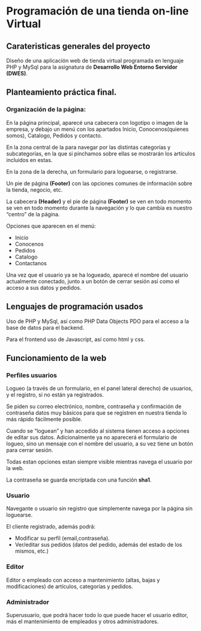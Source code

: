 # Programación de una tienda on-line Virtual

## Carateristicas generales del proyecto

Diseño de una aplicación web de tienda virtual programada en lenguaje PHP y MySql para la asignatura de **Desarrollo Web Entorno Servidor (DWES)**.

## Planteamiento práctica final.

### Organización de la página:
En la página principal, aparecé una cabecera con logotipo o imagen de la empresa, y debajo un menú con los apartados Inicio, Conocenos(quienes somos), Catalogo, Pedidos y contacto.

En la zona central de la para navegar por las distintas categorías y subcategorías, en la que si pinchamos sobre ellas se mostrarán los artículos incluidos en estas.

En la zona de la derecha, un formulario para loguearse, o registrarse.

Un pie de página **(Footer)** con las opciones comunes de información sobre la tienda, negocio, etc.

La cabecera **(Header)**  y el pie de página **(Footer)** se ven en todo momento se ven en todo momento durante la navegación y lo que cambia es nuestro “centro” de la página.

Opciones que aparecen en el menú:
- Inicio
- Conocenos
- Pedidos
- Catalogo
- Contactanos

Una vez que el usuario ya se ha logueado, aparecé el nombre del usuario actualmente conectado, junto a un botón de cerrar sesión así como el acceso a sus datos y pedidos.

## Lenguajes de programación usados
Uso de PHP y MySql, así como PHP Data Objects PDO para el acceso a la base de datos para el backend.

Para el frontend uso de Javascript, así como html y css.

## Funcionamiento de la web
### Perfiles usuarios
Logueo (a través de un formulario, en el panel lateral derecho) de usuarios, y el registro, si no están ya registrados.

Se piden su correo electrónico, nombre, contraseña y confirmación de contraseña datos muy básicos para que se registren en nuestra tienda lo más rápido fácilmente posible.

Cuando se “loguean” y han accedido al sistema tienen acceso a opciones de editar sus datos. Adicionalmente ya no aparecerá el formulario de logueo, sino un mensaje con el nombre del usuario, a su vez tiene un botón para cerrar sesión. 

Todas estan opciones estan siempre visible mientras navega el usuario por la web.

La contraseña se guarda encriptada con una función **sha1**.

### Usuario
Navegante o usuario sin registro que simplemente navega por la página sin loguearse. 

El cliente registrado, además podrá:
- Modificar su perfil (email,contraseña).
- Ver/editar sus pedidos (datos del pedido, además del estado de los mismos, etc.)

### Editor
Editor o empleado con acceso a mantenimiento (altas, bajas y modificaciones) de artículos, categorías y pedidos.

### Administrador 
Superusuario, que podrá hacer todo lo que puede hacer el usuario editor, más el mantenimiento de empleados y otros administradores.